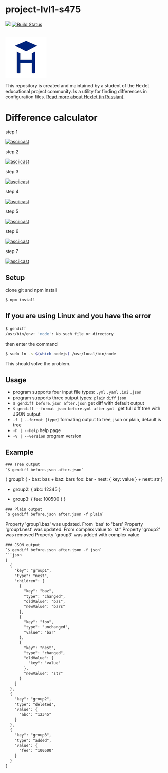 # project-lvl1-s475

<a href="https://codeclimate.com/github/serikoff/project-lvl2-s475/maintainability"><img src="https://api.codeclimate.com/v1/badges/f9c52808aa4310e5db39/maintainability" /></a>
[![Build Status](https://travis-ci.org/serikoff/project-lvl2-s475.svg?branch=master)](https://travis-ci.org/serikoff/project-lvl2-s475)

##
[![Hexlet Ltd. logo](https://raw.githubusercontent.com/Hexlet/hexletguides.github.io/master/images/hexlet_logo128.png)](https://ru.hexlet.io/pages/about?utm_source=github&utm_medium=link&utm_campaign=nodejs-package)

This repository is created and maintained by a student of the Hexlet educational project community. Is a utility for finding differences in configuration files. [Read more about Hexlet (in Russian)](https://ru.hexlet.io/pages/about?utm_source=github&utm_medium=link&utm_campaign=nodejs-package).

##

# Difference calculator
step 1

[![asciicast](https://asciinema.org/a/kUBAYadyYcnTCvUNBc1jmWINj.png)](https://asciinema.org/a/kUBAYadyYcnTCvUNBc1jmWINj)

step 2

[![asciicast](https://asciinema.org/a/aFbfPeO2RfEHu8Jld8jF4Bi4g.png)](https://asciinema.org/a/aFbfPeO2RfEHu8Jld8jF4Bi4g)

step 3 

[![asciicast](https://asciinema.org/a/BvFbN7cJtLtiU1OSFebeh4DOr.png)](https://asciinema.org/a/BvFbN7cJtLtiU1OSFebeh4DOr)

step 4

[![asciicast](https://asciinema.org/a/EZ1nDm98JAbRCPnnAT6z4rBof.png)](https://asciinema.org/a/EZ1nDm98JAbRCPnnAT6z4rBof)

step 5 

[![asciicast](https://asciinema.org/a/fuvntLEWGaV77taYGZ6i52k0D.png)](https://asciinema.org/a/fuvntLEWGaV77taYGZ6i52k0D)

step 6 

[![asciicast](https://asciinema.org/a/RVjWrCKzY1tg4aKUTfcufLGh7.png)](https://asciinema.org/a/RVjWrCKzY1tg4aKUTfcufLGh7)

step 7

[![asciicast](https://asciinema.org/a/eJkpXG8VAtffrLY88iW1yNCXx.png)](https://asciinema.org/a/eJkpXG8VAtffrLY88iW1yNCXx)



## Setup

clone git and npm install

```sh
$ npm install
```

## If you are using Linux and you have the error 
```sh
$ gendiff
/usr/bin/env: 'node': No such file or directory
```
then enter the command 
```sh
$ sudo ln -s $(which nodejs) /usr/local/bin/node
```
This should solve the problem.

## Usage

* program supports four input file types: `.yml` `.yaml` `.ini` `.json`
* program supports three output types: `plain` `diff` `json`
* `$ gendiff before.json after.json` get diff with default output
* `$ gendiff --format json before.yml after.yml ` get full diff tree with JSON output
* `-f | --format [type]` formating output to tree, json or plain, default is tree
* `-h | --help` help page
* `-V | --version` program version


## Example

```
### Tree output
`$ gendiff before.json after.json`
```
{
    group1: {
      - baz: bas
      + baz: bars
        foo: bar
      - nest: {
            key: value
        }
      + nest: str
    }
  - group2: {
        abc: 12345
    }
  + group3: {
        fee: 100500
    }
}
```
### Plain output
`$ gendiff before.json after.json -f plain`
```
Property 'group1.baz' was updated. From 'bas' to 'bars'
Property 'group1.nest' was updated. From complex value to 'str'
Property 'group2' was removed
Property 'group3' was added with complex value
```
### JSON output
`$ gendiff before.json after.json -f json`
```json
[
  {
    "key": "group1",
    "type": "nest",
    "children": [
      {
        "key": "baz",
        "type": "changed",
        "oldValue": "bas",
        "newValue": "bars"
      },
      {
        "key": "foo",
        "type": "unchanged",
        "value": "bar"
      },
      {
        "key": "nest",
        "type": "changed",
        "oldValue": {
          "key": "value"
        },
        "newValue": "str"
      }
    ]
  },
  {
    "key": "group2",
    "type": "deleted",
    "value": {
      "abc": "12345"
    }
  },
  {
    "key": "group3",
    "type": "added",
    "value": {
      "fee": "100500"
    }
  }
]
```
